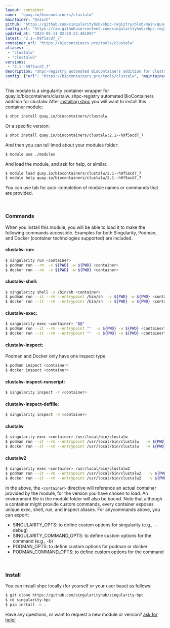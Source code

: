 ```yaml
---
layout: container
name:  "quay.io/biocontainers/clustalw"
maintainer: "@vsoch"
github: "https://github.com/singularityhub/shpc-registry/blob/main/quay.io/biocontainers/clustalw/container.yaml"
config_url: "https://raw.githubusercontent.com/singularityhub/shpc-registry/main/quay.io/biocontainers/clustalw/container.yaml"
updated_at: "2023-05-11 02:58:22.461897"
latest: "2.1--h9f5acd7_7"
container_url: "https://biocontainers.pro/tools/clustalw"
aliases:
 - "clustalw"
 - "clustalw2"
versions:
 - "2.1--h9f5acd7_7"
description: "shpc-registry automated BioContainers addition for clustalw"
config: {"url": "https://biocontainers.pro/tools/clustalw", "maintainer": "@vsoch", "description": "shpc-registry automated BioContainers addition for clustalw", "latest": {"2.1--h9f5acd7_7": "sha256:b6a0bd2d397078fa1a35d7f4cef68a75ea953dbaa101781c48cdebc3994c4972"}, "tags": {"2.1--h9f5acd7_7": "sha256:b6a0bd2d397078fa1a35d7f4cef68a75ea953dbaa101781c48cdebc3994c4972"}, "docker": "quay.io/biocontainers/clustalw", "aliases": {"clustalw": "/usr/local/bin/clustalw", "clustalw2": "/usr/local/bin/clustalw2"}}
---
```


This module is a singularity container wrapper for quay.io/biocontainers/clustalw.
shpc-registry automated BioContainers addition for clustalw
After [installing shpc](#install) you will want to install this container module:


```bash
$ shpc install quay.io/biocontainers/clustalw
```

Or a specific version:

```bash
$ shpc install quay.io/biocontainers/clustalw:2.1--h9f5acd7_7
```

And then you can tell lmod about your modules folder:

```bash
$ module use ./modules
```

And load the module, and ask for help, or similar.

```bash
$ module load quay.io/biocontainers/clustalw/2.1--h9f5acd7_7
$ module help quay.io/biocontainers/clustalw/2.1--h9f5acd7_7
```

You can use tab for auto-completion of module names or commands that are provided.

<br>

### Commands

When you install this module, you will be able to load it to make the following commands accessible.
Examples for both Singularity, Podman, and Docker (container technologies supported) are included.

#### clustalw-run:

```bash
$ singularity run <container>
$ podman run --rm  -v ${PWD} -w ${PWD} <container>
$ docker run --rm  -v ${PWD} -w ${PWD} <container>
```

#### clustalw-shell:

```bash
$ singularity shell -s /bin/sh <container>
$ podman run --it --rm --entrypoint /bin/sh  -v ${PWD} -w ${PWD} <container>
$ docker run --it --rm --entrypoint /bin/sh  -v ${PWD} -w ${PWD} <container>
```

#### clustalw-exec:

```bash
$ singularity exec <container> "$@"
$ podman run --it --rm --entrypoint ""  -v ${PWD} -w ${PWD} <container> "$@"
$ docker run --it --rm --entrypoint ""  -v ${PWD} -w ${PWD} <container> "$@"
```

#### clustalw-inspect:

Podman and Docker only have one inspect type.

```bash
$ podman inspect <container>
$ docker inspect <container>
```

#### clustalw-inspect-runscript:

```bash
$ singularity inspect -r <container>
```

#### clustalw-inspect-deffile:

```bash
$ singularity inspect -d <container>
```


#### clustalw

```bash
$ singularity exec <container> /usr/local/bin/clustalw
$ podman run --it --rm --entrypoint /usr/local/bin/clustalw   -v ${PWD} -w ${PWD} <container> -c " $@"
$ docker run --it --rm --entrypoint /usr/local/bin/clustalw   -v ${PWD} -w ${PWD} <container> -c " $@"
```


#### clustalw2

```bash
$ singularity exec <container> /usr/local/bin/clustalw2
$ podman run --it --rm --entrypoint /usr/local/bin/clustalw2   -v ${PWD} -w ${PWD} <container> -c " $@"
$ docker run --it --rm --entrypoint /usr/local/bin/clustalw2   -v ${PWD} -w ${PWD} <container> -c " $@"
```



In the above, the `<container>` directive will reference an actual container provided
by the module, for the version you have chosen to load. An environment file in the
module folder will also be bound. Note that although a container
might provide custom commands, every container exposes unique exec, shell, run, and
inspect aliases. For anycommands above, you can export:

 - SINGULARITY_OPTS: to define custom options for singularity (e.g., --debug)
 - SINGULARITY_COMMAND_OPTS: to define custom options for the command (e.g., -b)
 - PODMAN_OPTS: to define custom options for podman or docker
 - PODMAN_COMMAND_OPTS: to define custom options for the command

<br>

### Install

You can install shpc locally (for yourself or your user base) as follows:

```bash
$ git clone https://github.com/singularityhub/singularity-hpc
$ cd singularity-hpc
$ pip install -e .
```

Have any questions, or want to request a new module or version? [ask for help!](https://github.com/singularityhub/singularity-hpc/issues)